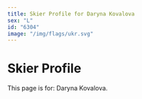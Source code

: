 ```yaml
---
title: Skier Profile for Daryna Kovalova
sex: "L"
id: "6304"
image: "/img/flags/ukr.svg" 
---
```


# Skier Profile

This page is for: Daryna Kovalova.
    